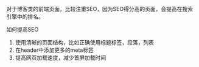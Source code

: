 对于博客类的前端页面，比较注重SEO，因为SEO得分高的页面，会提高在搜索引擎中的排名。

如何提高SEO

1. 使用清晰的页面结构，比如正确使用标题标签，段落，列表
2. 在header中添加更多的meta标签
3. 提高网页加载速度，减少首屏加载时间


